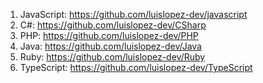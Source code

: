 1. JavaScript: https://github.com/luislopez-dev/javascript
2. C#: https://github.com/luislopez-dev/CSharp
3. PHP: https://github.com/luislopez-dev/PHP
4. Java: https://github.com/luislopez-dev/Java
5. Ruby: https://github.com/luislopez-dev/Ruby
6. TypeScript: https://github.com/luislopez-dev/TypeScript
